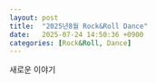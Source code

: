 ```yaml
---
layout: post
title:  "2025년8월 Rock&Roll Dance"
date:   2025-07-24 14:50:36 +0900
categories: [Rock&Roll, Dance]
---
```

새로운 이야기 